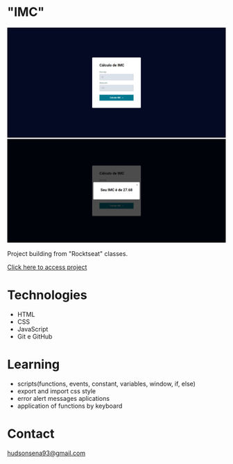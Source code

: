# "IMC"

![preview](./calculoIMC.png) ![preview](./resultadoIMC.png)

Project building from "Rocktseat" classes.

[Click here to access project](https://hudsonsena.github.io/DesafioProjeto09/)

# Technologies

- HTML
- CSS
- JavaScript
- Git e GitHub

# Learning

- scripts(functions, events, constant, variables, window, if, else)
- export and import css style
- error alert messages aplications
- application of functions by keyboard

# Contact

hudsonsena93@gmail.com